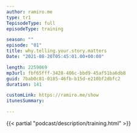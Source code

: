 ```yaml
---
author: ramiro.me
type: tr1
TepisodeType: full
episodeType: training

season: ""
episode: "01"
title: why.telling.your.story.matters
Date: "2021-08-20T05:45:01.00+00:00"

length: 2259069
mp3url: fbf65fff-3428-406c-bbd9-45af51ba6db8
guid: 7bab0c81-0185-46fb-b15d-e210bf2dbfc2
duration: 141

customLink: https://ramiro.me/show
itunesSummary:

---
```

{{< partial "podcast/description/training.html" >}}
